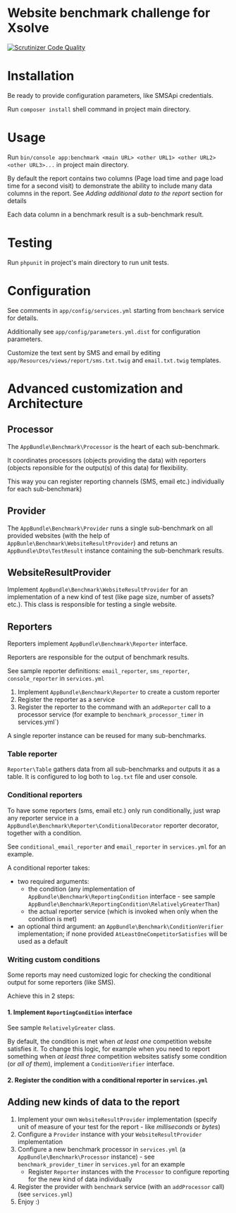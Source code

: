 Website benchmark challenge for Xsolve
======

[![Scrutinizer Code Quality](https://scrutinizer-ci.com/g/jacekll/x-challenge/badges/quality-score.png?b=master)](https://scrutinizer-ci.com/g/jacekll/x-challenge/?branch=master)

# Installation

Be ready to provide configuration parameters, like SMSApi credentials.

Run `composer install` shell command in project main directory.

# Usage

Run `bin/console app:benchmark <main URL> <other URL1> <other URL2> <other URL3>...`
in project main directory.

By default the report contains two columns (Page load time and page load time for a second visit) to demonstrate 
the ability to include many data columns in the report. See *Adding additional data to the report* section for details

Each data column in a benchmark result is a sub-benchmark result.

# Testing

Run `phpunit` in project's main directory to run unit tests.


# Configuration

See comments in `app/config/services.yml` starting from `benchmark` service for details.

Additionally see `app/config/parameters.yml.dist` for configuration parameters.

Customize the text sent by SMS and email by editing `app/Resources/views/report/sms.txt.twig` and `email.txt.twig` templates.

# Advanced customization and Architecture

## Processor

The `AppBundle\Benchmark\Processor` is the heart of each sub-benchmark. 

It coordinates processors (objects providing the data) with reporters 
(objects reponsible for the output(s) of this data) for flexibility.

This way you can register reporting channels (SMS, email etc.) individually 
for each sub-benchmark)

## Provider

The `AppBundle\Benchmark\Provider` runs a single sub-benchmark on all 
provided websites (with the help of `AppBunle\Benchmark\WebsiteResultProvider`) and retuns an `AppBundle\Dto\TestResult` instance containing the sub-benchmark results.


## WebsiteResultProvider

Implement `AppBundle\Benchmark\WebsiteResultProvider` for an implementation of a new kind of test 
(like page size, number of assets? etc.). This class is responsible for testing a single website.

## Reporters

Reporters implement `AppBundle\Benchmark\Reporter` interface.

Reporters are responsible for the output of benchmark results.

See sample reporter definitions: `email_reporter`, `sms_reporter`, `console_reporter`
in `services.yml`

1. Implement `AppBundle\Benchmark\Reporter` to create a custom reporter
2. Register the reporter as a service
3. Register the reporter to the command with an `addReporter` call to a processor service (for example to `benchmark_processor_timer` in services.yml`)

A single reporter instance can be reused for many sub-benchmarks.

### Table reporter

`Reporter\Table` gathers data from all sub-benchmarks and outputs it as a table. 
It is configured to log both to `log.txt` file and user console.


### Conditional reporters

To have some reporters (sms, email etc.) only run conditionally, just wrap any reporter service 
in a `AppBundle\Benchmark\Reporter\ConditionalDecorator` reporter decorator, together with a condition. 

See `conditional_email_reporter` and `email_reporter` 
in `services.yml` for an example.

A conditional reporter takes:
- two required arguments: 
  - the condition (any implementation of `AppBundle\Benchmark\ReportingCondition` interface - see sample `AppBundle\Benchmark\ReportingCondition\RelativelyGreaterThan`)
  - the actual reporter service (which is invoked when only when the condition is met) 
- an optional third argument: an `AppBundle\Benchmark\ConditionVerifier` implementation; if none provided `AtLeastOneCompetitorSatisfies` will be used as a default 

### Writing custom conditions

Some reports may need customized logic for checking the conditional output for some reporters (like SMS). 

Achieve this in 2 steps:

#### 1. Implement `ReportingCondition` interface

See sample `RelativelyGreater` class.

By default, the condition is met when _at least one_ competition website satisfies it.
To change this logic, for example when you need to report something when _at least three_ 
competition websites satisfy some condition (or _all of them_), implement 
a `ConditionVerifier` interface.

#### 2. Register the condition with a conditional reporter in `services.yml`

## Adding new kinds of data to the report

1. Implement your own `WebsiteResultProvider` implementation (specify unit of measure of your test for the report - like _milliseconds_ or _bytes_)
2. Configure a `Provider` instance with your `WebsiteResultProvider` implementation
3. Configure a new benchmark processor in `services.yml`
(a `AppBundle\Benchmark\Processor` instance) - see `benchmark_provider_timer` in `services.yml` for an example
   - Register `Reporter` instances with the `Processor` to configure reporting for the new kind of data individually
4. Register the provider with `benchmark` service (with an `addProcessor` call) (see `services.yml`)
5. Enjoy :)
